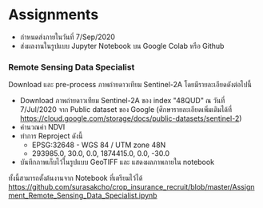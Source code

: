 # Assignments
- กำหนดส่งภายในวันที่ 7/Sep/2020
- ส่งผลงานในรูปแบบ Jupyter Notebook บน Google Colab หรือ Github


### Remote Sensing Data Specialist
Download และ pre-process ภาพถ่ายดาวเทียม Sentinel-2A โดยมีรายละเอียดดังต่อไปนี้
 - Download ภาพถ่ายดาวเทียม Sentinel-2A ของ index "48QUD" ณ วันที่ 7/Jul/2020 จาก Public dataset ของ Google
   (ศึกษารายละเอียดเพิ่มเติมได้ที่ https://cloud.google.com/storage/docs/public-datasets/sentinel-2)
 - คำนวณค่า NDVI
 - ทำการ Reproject ดังนี้ 
    - EPSG:32648 - WGS 84 / UTM zone 48N
    - 293985.0, 30.0, 0.0, 1874415.0, 0.0, -30.0
 - บันทึกภาพเก็บไว้ในรูปแบบ GeoTIFF และ แสดงผลภาพภายใน notebook

ทั้งนี้สามารถตั้งต้นงานจาก Notebook ที่เตรียมไว้ได้
https://github.com/surasakcho/crop_insurance_recruit/blob/master/Assignment_Remote_Sensing_Data_Specialist.ipynb


